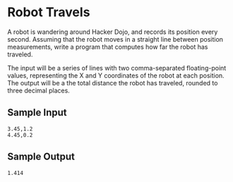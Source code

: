 # Robot Travels

A robot is wandering around Hacker Dojo, and records its position every second. Assuming that the robot moves in a straight line between position measurements, write a program that computes how far the robot has traveled.

The input will be a series of lines with two comma-separated floating-point values, representing the X and Y coordinates of the robot at each position. The output will be a the total distance the robot has traveled, rounded to three decimal places.

## Sample Input

```
3.45,1.2
4.45,0.2
```

## Sample Output

```
1.414
```
